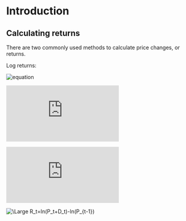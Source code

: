 # Introduction


## Calculating returns

There are two commonly used methods to calculate price changes, or returns.

Log returns:

![equation]( https://www.latex.codecogs.com/eqnedit.php?latex=R_t=ln(P_t+D_t)-ln(P_{t-1}) )


![equation](http://www.sciweavers.org/tex2img.php?eq=1%2Bsin%28mc%5E2%29&bc=White&fc=Black&im=jpg&fs=12&ff=arev&edit=)





![equation](http://www.sciweavers.org/tex2img.php?eq=1%2Bsin%28mc%5E2%29&bc=White&fc=Black&im=jpg&fs=12&ff=arev&edit=)



![\Large R_t=ln(P_t+D_t)-ln(P_{t-1})](https://latex.codecogs.com/svg.latex=R_t=ln(P_t+D_t)-ln(P_{t-1}))



